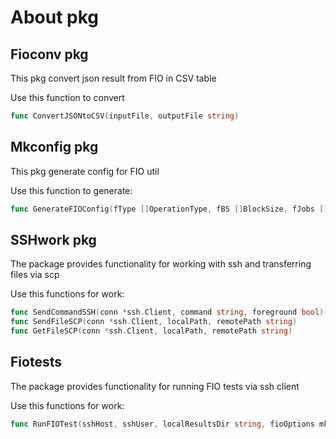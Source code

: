 # About pkg

## Fioconv pkg

This pkg convert json result from FIO in CSV table

Use this function to convert

```go
func ConvertJSONtoCSV(inputFile, outputFile string)
```

## Mkconfig pkg

This pkg generate config for FIO util

Use this function to generate:

```go
func GenerateFIOConfig(fType []OperationType, fBS []BlockSize, fJobs []JobsType, fDepth []DepthType, fTime time.Duration, outPath, SshUser string)
```

## SSHwork pkg

The package provides functionality for working with ssh and transferring files via scp

Use this functions for work:

```go
func SendCommandSSH(conn *ssh.Client, command string, foreground bool)
func SendFileSCP(conn *ssh.Client, localPath, remotePath string)
func GetFileSCP(conn *ssh.Client, localPath, remotePath string)
```

## Fiotests

The package provides functionality for running FIO tests via ssh client

Use this functions for work:

```go
func RunFIOTest(sshHost, sshUser, localResultsDir string, fioOptions mkconfig.FioOptions, fioTestTime time.Duration)
```
